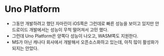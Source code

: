 # Uno Platform
* 그동안 개발하려고 했던 자마린이 iOS쪽은 그런데로 빠른 성능을 보이고 있지만 안드로이드 개발에서는 성능이 무척 떨어져서 고민 했다. 
* 그런데 Uno Platform은 양쪽다 성능이 나오고, WASM쪽도 지원한다. 
* MS가 아닌 캐나다 회사에서 개발해서 오픈소스화하고 있는데, 아직 많이 활성화가 되지는 안았다.
